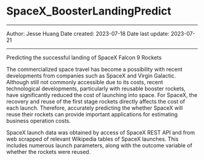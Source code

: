 # SpaceX_BoosterLandingPredict
<hr>
Author: Jesse Huang
Date created: 2023-07-18
Date last update: 2023-07-21

<hr>
Predicting the successful landing of SpaceX Falcon 9 Rockets

The commercialized space travel has become a possibility with recent developments from companies such as SpaceX and Virgin Galactic. Although still not commonly accessible due to its costs, recent technological developments, particularly with reusable booster rockets, have significantly reduced the cost of launching into space. For SpaceX, the recovery and reuse of the first stage rockets directly affects the cost of each launch. Therefore, accurately predicting the whether SpaceX will reuse their rockets can provide important applications for estimating business operation costs.

SpaceX launch data was obtained by access of SpaceX REST API and from web scrapped of relevant Wikipedia tables of SpaceX launches. This includes numerous launch parameters, along with the outcome variable of whether the rockets were reused.

